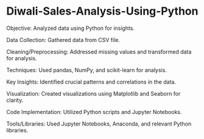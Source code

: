 # Diwali-Sales-Analysis-Using-Python

Objective: Analyzed data using Python for insights.

Data Collection: Gathered data from CSV file.

Cleaning/Preprocessing: Addressed missing values and transformed data for analysis.

Techniques: Used pandas, NumPy, and scikit-learn for analysis.

Key Insights: Identified crucial patterns and correlations in the data.

Visualization: Created visualizations using Matplotlib and Seaborn for clarity.

Code Implementation: Utilized Python scripts and Jupyter Notebooks.

Tools/Libraries: Used Jupyter Notebooks, Anaconda, and relevant Python libraries.






